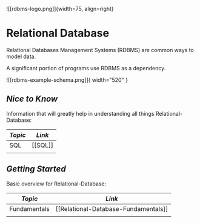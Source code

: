 ![[rdbms-logo.png]]{width=75, align=right}
<!---- Image: Logo, Width 75 --------->

# Relational Database
<!-- What? --------------------------->
Relational Databases Management Systems (RDBMS) are common ways to model data.

<!-- Why Should People Care? --------->
A significant portion of programs use RDBMS as a dependency.

<!---- Image: Screenshot, Width 520 -->

![[rdbms-example-schema.png]]{ width="520" }

<!-- How Does It Fit Into Process?  -->

<!---- Image: Diagram, Width 720 ----->



<!----------------------------------------------------------------------------->

## ***Nice to Know***
Information that will greatly help in understanding all things Relational-Database:

| *Topic*                         | *Link*                                      |
| ------------------------------- | -------------------------------------       |
| SQL                             | [[SQL]]                         |
|                                 |                                             |

<!----------------------------------------------------------------------------->

## ***Getting Started***
Basic overview for Relational-Database:

| *Topic*                         | *Link*                                     |
| ------------------------------- | ------------------------------------------ |
| Fundamentals                    | [[Relational-Database-Fundamentals]]       |
|                                 |                                            |

<!-- ## ***Deep Dive***
Specific information once fundamentals are understood:

| *Topic*                         | *Link*                                     |
| ------------------------------- | ------------------------------------------ |
| Common Terms & Definitions      | [[Relational-Database-Glossary]]                 |
| In Memory Encryption            | [[Relational-Database-In-Memory-Encryption]]     |
|                                 |                                            | -->

<!----------------------------------------------------------------------------->

<!-- ## ***Implementations***
Examples of *Relational-Database* in real world use.

| *Topic*                         | *Link*                                     |
| ------------------------------- | ------------------------------------------ |
| .NET                            | [[.NET]]                                   |
| Python                          | [[Python]]                                 |
|                                 |                                            | -->

<!----------------------------------------------------------------------------->

<!-- ## ***Common Questions***
Questions you may have:

| *Question*                           | *Answer*                              |
| ------------------------------------ | ------------------------------------- |
|                                      | [Answer](#inline-answer-1)            |
|                                      |                                       | -->

<!-- ## **Inline Answer 1** -->

<!----------------------------------------------------------------------------->

<!-- ## ***Related***
Topics related to Relational-Database:

| *Topic & Link*                       | *Why*                                 |
| ------------------------------------ | ------------------------------------- |
| [[Business-Analysis]]                | Business Analysis                     |
| [[SDLC]]                             | Software Development Life Cycle       |
|                                      |                                       | -->

<!----------------------------------------------------------------------------->
